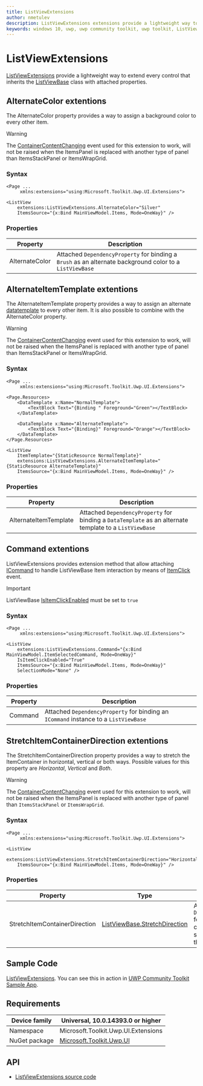 ```yaml
---
title: ListViewExtensions
author: nmetulev
description: ListViewExtensions extensions provide a lightweight way to extend every control that inherits the ListViewBase class with attached properties.
keywords: windows 10, uwp, uwp community toolkit, uwp toolkit, ListViewBase, extensions
---
```


# ListViewExtensions

[ListViewExtensions](https://docs.microsoft.com/dotnet/api/microsoft.toolkit.uwp.ui.extensions.listviewextensions) provide a lightweight way to extend every control that inherits the [ListViewBase](https://docs.microsoft.com/uwp/api/Windows.UI.Xaml.Controls.ListViewBase) class with attached properties.

## AlternateColor extentions

The AlternateColor property provides a way to assign a background color to every other item.

> [!WARNING]
The [ContainerContentChanging](https://docs.microsoft.com/uwp/api/windows.ui.xaml.controls.listviewbase#Windows_UI_Xaml_Controls_ListViewBase_ContainerContentChanging) event used for this extension to work, will not be raised when the ItemsPanel is replaced with another type of panel than ItemsStackPanel or ItemsWrapGrid. 

### Syntax

```xaml
<Page ...
     xmlns:extensions="using:Microsoft.Toolkit.Uwp.UI.Extensions">

<ListView
    extensions:ListViewExtensions.AlternateColor="Silver"
    ItemsSource="{x:Bind MainViewModel.Items, Mode=OneWay}" />
```

### Properties

| Property | Description |
| --| -- |
| AlternateColor | Attached `DependencyProperty` for binding a `Brush` as an alternate background color to a `ListViewBase` |

## AlternateItemTemplate extentions

The AlternateItemTemplate property provides a way to assign an alternate [datatemplate](https://docs.microsoft.com/uwp/api/windows.ui.xaml.datatemplate) to every other item. It is also possible to combine with the AlternateColor property.

> [!WARNING]
The [ContainerContentChanging](https://docs.microsoft.com/uwp/api/windows.ui.xaml.controls.listviewbase#Windows_UI_Xaml_Controls_ListViewBase_ContainerContentChanging) event used for this extension to work, will not be raised when the ItemsPanel is replaced with another type of panel than ItemsStackPanel or ItemsWrapGrid. 

### Syntax

```xaml
<Page ...
     xmlns:extensions="using:Microsoft.Toolkit.Uwp.UI.Extensions">

<Page.Resources>
    <DataTemplate x:Name="NormalTemplate">
        <TextBlock Text="{Binding " Foreground="Green"></TextBlock>
    </DataTemplate>
    
    <DataTemplate x:Name="AlternateTemplate">
        <TextBlock Text="{Binding}" Foreground="Orange"></TextBlock>
    </DataTemplate>
</Page.Resources>

<ListView
    ItemTemplate="{StaticResource NormalTemplate}"
    extensions:ListViewExtensions.AlternateItemTemplate="{StaticResource AlternateTemplate}"
    ItemsSource="{x:Bind MainViewModel.Items, Mode=OneWay}" />
```

### Properties

| Property | Description |
| --| -- |
| AlternateItemTemplate | Attached `DependencyProperty` for binding a `DataTemplate` as an alternate template to a `ListViewBase` |

## Command extentions

ListViewExtensions provides extension method that allow attaching [ICommand](https://docs.microsoft.com/uwp/api/Windows.UI.Xaml.Input.ICommand) to handle ListViewBase Item interaction by means of [ItemClick](https://docs.microsoft.com/uwp/api/windows.ui.xaml.controls.listviewbase#Windows_UI_Xaml_Controls_ListViewBase_ItemClick) event.

> [!IMPORTANT]
ListViewBase [IsItemClickEnabled](https://docs.microsoft.com/uwp/api/windows.ui.xaml.controls.listviewbase#Windows_UI_Xaml_Controls_ListViewBase_IsItemClickEnabled) must be set to `true`

### Syntax

```xaml
<Page ...
     xmlns:extensions="using:Microsoft.Toolkit.Uwp.UI.Extensions">
     
<ListView
    extensions:ListViewExtensions.Command="{x:Bind MainViewModel.ItemSelectedCommand, Mode=OneWay}"
    IsItemClickEnabled="True"
    ItemsSource="{x:Bind MainViewModel.Items, Mode=OneWay}"
    SelectionMode="None" />
```

### Properties

| Property | Description |
| --| -- |
| Command | Attached `DependencyProperty` for binding an `ICommand` instance to a `ListViewBase` |

## StretchItemContainerDirection extentions

The StretchItemContainerDirection property provides a way to stretch the ItemContainer in horizontal, vertical or both ways. Possible values for this property are *Horizontal*, *Vertical* and *Both*.

> [!WARNING]
The [ContainerContentChanging](https://docs.microsoft.com/uwp/api/windows.ui.xaml.controls.listviewbase#Windows_UI_Xaml_Controls_ListViewBase_ContainerContentChanging) event used for this extension to work, will not be raised when the ItemsPanel is replaced with another type of panel than `ItemsStackPanel` or `ItemsWrapGrid`.

### Syntax

```xaml
<Page ...
     xmlns:extensions="using:Microsoft.Toolkit.Uwp.UI.Extensions">

<ListView
    extensions:ListViewExtensions.StretchItemContainerDirection="Horizontal"
    ItemsSource="{x:Bind MainViewModel.Items, Mode=OneWay}" />
```

### Properties

| Property | Type | Description |
| --| -- | -- |
| StretchItemContainerDirection | [ListViewBase.StretchDirection](https://docs.microsoft.com/dotnet/api/microsoft.toolkit.uwp.ui.extensions.listviewbase.stretchdirection) | Attached `DependencyProperty` for setting the container content stretch direction on the `ListViewBase` |

## Sample Code

[ListViewExtensions](https://github.com/Microsoft/UWPCommunityToolkit/tree/master/Microsoft.Toolkit.Uwp.SampleApp/SamplePages/ListViewExtensions). You can see this in action in [UWP Community Toolkit Sample App](https://www.microsoft.com/store/apps/9NBLGGH4TLCQ).

## Requirements

| Device family | Universal, 10.0.14393.0 or higher |
| --- | --- |
| Namespace | Microsoft.Toolkit.Uwp.UI.Extensions |
| NuGet package | [Microsoft.Toolkit.Uwp.UI](https://www.nuget.org/packages/Microsoft.Toolkit.Uwp.UI/) |

## API

* [ListViewExtensions source code](https://github.com/Microsoft/UWPCommunityToolkit/blob/master/Microsoft.Toolkit.Uwp.UI/Extensions/ListViewBase)
